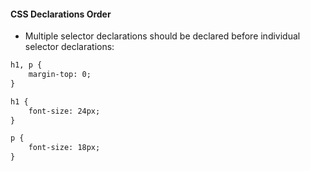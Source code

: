 #### CSS Declarations Order
- Multiple selector declarations should be declared before individual selector declarations:

```html
h1, p {
	margin-top: 0;
}

h1 {
	font-size: 24px;
}

p {
	font-size: 18px;
}
```
